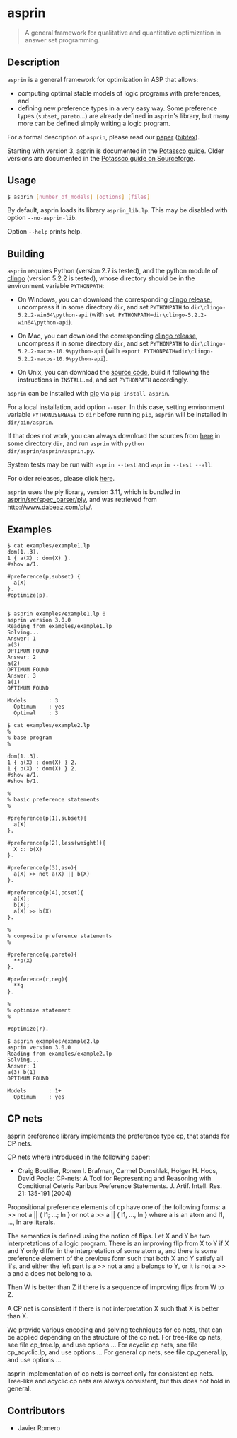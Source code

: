 # asprin
> A general framework for qualitative and quantitative optimization in answer set programming.

## Description
`asprin` is a general framework for optimization in ASP that allows:
* computing optimal stable models of logic programs with preferences, and
* defining new preference types in a very easy way.
Some preference types (`subset`, `pareto`...) are already defined in `asprin`'s library,
but many more can be defined simply writing a logic program.

For a formal description of `asprin`, please read our [paper](http://www.cs.uni-potsdam.de/wv/pdfformat/brderosc15a.pdf) ([bibtex](http://www.cs.uni-potsdam.de/wv/bibtex/brderosc15a.bib)).

Starting with version 3, asprin is documented in the [Potassco guide](https://github.com/potassco/guide/releases/).
Older versions are documented in the [Potassco guide on Sourceforge](https://sourceforge.net/projects/potassco/files/guide/).


## Usage
```bash
$ asprin [number_of_models] [options] [files]
```
By default, asprin loads its library `asprin_lib.lp`. This may be disabled with option `--no-asprin-lib`.

Option `--help` prints help.

## Building
`asprin` requires Python (version 2.7 is tested), and 
the python module of [clingo](https://github.com/potassco/clingo) (version 5.2.2 is tested),
whose directory should be in the environment variable `PYTHONPATH`:

* On Windows, 
you can download the corresponding [clingo release](https://github.com/potassco/clingo/releases/download/v5.2.2/clingo-5.2.2-win64.zip), 
uncompress it in some directory `dir`,
and set `PYTHONPATH` to `dir\clingo-5.2.2-win64\python-api` (with `set PYTHONPATH=dir\clingo-5.2.2-win64\python-api`).

* On Mac, 
you can download the corresponding [clingo release](https://github.com/potassco/clingo/releases/download/v5.2.2/clingo-5.2.2-macos-10.9.tar.gz), 
uncompress it in some directory `dir`,
and set `PYTHONPATH` to `dir\clingo-5.2.2-macos-10.9\python-api` (with `export PYTHONPATH=dir\clingo-5.2.2-macos-10.9\python-api`).

* On Unix, you can download the [source code](https://github.com/potassco/clingo/archive/v5.2.2.tar.gz), 
build it following the instructions in `INSTALL.md`, and set `PYTHONPATH` accordingly.

`asprin` can be installed with [pip](https://pip.pypa.io) via
```pip install asprin```. 

For a local installation, add option ```--user```.
In this case, setting environment variable `PYTHONUSERBASE` to `dir` before running `pip`, 
`asprin` will be installed in `dir/bin/asprin`.

If that does not work, 
you can always download the sources from [here](https://github.com/potassco/asprin/releases/download/v3.0.3/asprin-3.0.3.tar.gz) in some directory `dir`,
and run `asprin` with `python dir/asprin/asprin/asprin.py`.

System tests may be run with ```asprin --test``` and ```asprin --test --all```.

For older releases, please click [here](https://pypi.org/project/asprin/#history).

```asprin``` uses the ply library, version 3.11,
which is bundled in [asprin/src/spec_parser/ply](https://github.com/potassco/asprin/tree/master/asprin/src/spec_parser/ply),
and was retrieved from http://www.dabeaz.com/ply/.

## Examples
```
$ cat examples/example1.lp
dom(1..3).
1 { a(X) : dom(X) }.
#show a/1.

#preference(p,subset) { 
  a(X)
}.
#optimize(p).


$ asprin examples/example1.lp 0
asprin version 3.0.0
Reading from examples/example1.lp
Solving...
Answer: 1
a(3)
OPTIMUM FOUND
Answer: 2
a(2)
OPTIMUM FOUND
Answer: 3
a(1)
OPTIMUM FOUND

Models       : 3
  Optimum    : yes
  Optimal    : 3

$ cat examples/example2.lp
%
% base program
%

dom(1..3).
1 { a(X) : dom(X) } 2.
1 { b(X) : dom(X) } 2.
#show a/1.
#show b/1.

%
% basic preference statements
%

#preference(p(1),subset){
  a(X)
}.

#preference(p(2),less(weight)){
  X :: b(X)
}.

#preference(p(3),aso){
  a(X) >> not a(X) || b(X)
}.

#preference(p(4),poset){
  a(X);
  b(X);
  a(X) >> b(X)
}.

%
% composite preference statements
%

#preference(q,pareto){
  **p(X)
}.

#preference(r,neg){
  **q
}.

%
% optimize statement
%

#optimize(r).

$ asprin examples/example2.lp 
asprin version 3.0.0
Reading from examples/example2.lp
Solving...
Answer: 1
a(3) b(1)
OPTIMUM FOUND

Models       : 1+
  Optimum    : yes
```

## CP nets

asprin preference library implements the preference type cp,
that stands for CP nets.

CP nets where introduced in the following paper:
*  Craig Boutilier, Ronen I. Brafman, Carmel Domshlak, Holger H. Hoos, David Poole:
CP-nets: A Tool for Representing and Reasoning with Conditional Ceteris Paribus Preference Statements. 
J. Artif. Intell. Res. 21: 135-191 (2004)

Propositional preference elements of cp have one of the following forms:
  a >> not a || { l1; ...; ln }
or
  not a >> a || { l1, ..., ln }
where a is an atom and l1, ..., ln are literals.

The semantics is defined using the notion of flips.
Let X and Y be two interpretations of a logic program.
There is an improving flip from X to Y if 
X and Y only differ in the interpretation of some atom a, 
and there is some preference element of the previous form 
such that both X and Y satisfy all li's, 
and either the left part is a >> not a and a belongs to Y, 
or it is not a >> a and a does not belong to a.

Then W is better than Z if there is a sequence of improving flips from W to Z.

A CP net is consistent if there is not interpretation X such that X is better than X.


We provide various encoding and solving techniques for cp nets, 
that can be applied depending on the structure of the cp net.
For tree-like cp nets, see file cp_tree.lp, and use options ...
For acyclic cp nets, see file cp_acyclic.lp, and use options ...
For general cp nets, see file cp_general.lp, and use options ...

asprin implementation of cp nets is correct only for consistent cp nets.
Tree-like and acyclic cp nets are always consistent, but this does not hold in general.



## Contributors

* Javier Romero
